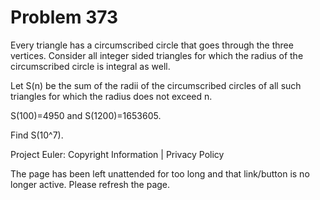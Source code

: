 #   Problem 373

   Every triangle has a circumscribed circle that goes through the three
   vertices. Consider all integer sided triangles for which the radius of the
   circumscribed circle is integral as well.

   Let S(n) be the sum of the radii of the circumscribed circles of all such
   triangles for which the radius does not exceed n.

   S(100)=4950 and S(1200)=1653605.

   Find S(10^7).

   Project Euler: Copyright Information | Privacy Policy

   The page has been left unattended for too long and that link/button is no
   longer active. Please refresh the page.

